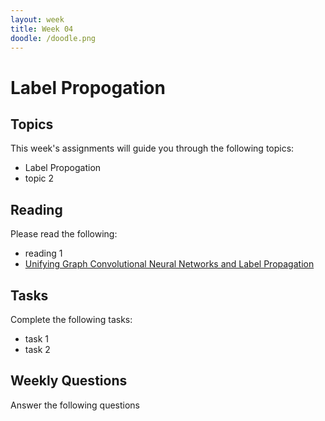 ```yaml
---
layout: week
title: Week 04
doodle: /doodle.png
---
```


# Label Propogation

## Topics

This week's assignments will guide you through the following topics:
* Label Propogation
* topic 2

## Reading

Please read the following:
* reading 1
* [Unifying Graph Convolutional Neural Networks and Label Propagation](https://arxiv.org/pdf/2002.06755)

## Tasks

Complete the following tasks:
* task 1
* task 2

## Weekly Questions

Answer the following questions
